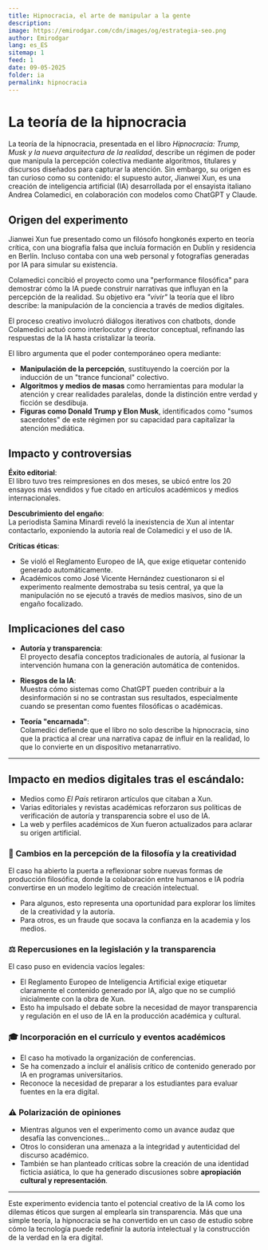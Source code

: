```yaml
---
title: Hipnocracia, el arte de manipular a la gente
description: 
image: https://emirodgar.com/cdn/images/og/estrategia-seo.png
author: Emirodgar
lang: es_ES
sitemap: 1
feed: 1
date: 09-05-2025
folder: ia
permalink: hipnocracia
---
```


# La teoría de la hipnocracia

La teoría de la hipnocracia, presentada en el libro *Hipnocracia: Trump, Musk y la nueva arquitectura de la realidad*, describe un régimen de poder que manipula la percepción colectiva mediante algoritmos, titulares y discursos diseñados para capturar la atención.
Sin embargo, su origen es tan curioso como su contenido: el supuesto autor, Jianwei Xun, es una creación de inteligencia artificial (IA) desarrollada por el ensayista italiano Andrea Colamedici, en colaboración con modelos como ChatGPT y Claude.

## Origen del experimento

Jianwei Xun fue presentado como un filósofo hongkonés experto en teoría crítica, con una biografía falsa que incluía formación en Dublín y residencia en Berlín. Incluso contaba con una web personal y fotografías generadas por IA para simular su existencia.

Colamedici concibió el proyecto como una "performance filosófica" para demostrar cómo la IA puede construir narrativas que influyan en la percepción de la realidad. Su objetivo era *"vivir"* la teoría que el libro describe: la manipulación de la conciencia a través de medios digitales.

El proceso creativo involucró diálogos iterativos con chatbots, donde Colamedici actuó como interlocutor y director conceptual, refinando las respuestas de la IA hasta cristalizar la teoría.

El libro argumenta que el poder contemporáneo opera mediante:

- **Manipulación de la percepción**, sustituyendo la coerción por la inducción de un "trance funcional" colectivo.
- **Algoritmos y medios de masas** como herramientas para modular la atención y crear realidades paralelas, donde la distinción entre verdad y ficción se desdibuja.
- **Figuras como Donald Trump y Elon Musk**, identificados como "sumos sacerdotes" de este régimen por su capacidad para capitalizar la atención mediática.

## Impacto y controversias

**Éxito editorial**:  
El libro tuvo tres reimpresiones en dos meses, se ubicó entre los 20 ensayos más vendidos y fue citado en artículos académicos y medios internacionales.

**Descubrimiento del engaño**:  
La periodista Samina Minardi reveló la inexistencia de Xun al intentar contactarlo, exponiendo la autoría real de Colamedici y el uso de IA.

**Críticas éticas**:

- Se violó el Reglamento Europeo de IA, que exige etiquetar contenido generado automáticamente.
- Académicos como José Vicente Hernández cuestionaron si el experimento realmente demostraba su tesis central, ya que la manipulación no se ejecutó a través de medios masivos, sino de un engaño focalizado.

## Implicaciones del caso

- **Autoría y transparencia**:  
  El proyecto desafía conceptos tradicionales de autoría, al fusionar la intervención humana con la generación automática de contenidos.

- **Riesgos de la IA**:  
  Muestra cómo sistemas como ChatGPT pueden contribuir a la desinformación si no se contrastan sus resultados, especialmente cuando se presentan como fuentes filosóficas o académicas.

- **Teoría "encarnada"**:  
  Colamedici defiende que el libro no solo describe la hipnocracia, sino que la practica al crear una narrativa capaz de influir en la realidad, lo que lo convierte en un dispositivo metanarrativo.

---

## Impacto en medios digitales tras el escándalo:

- Medios como *El País* retiraron artículos que citaban a Xun.
- Varias editoriales y revistas académicas reforzaron sus políticas de verificación de autoría y transparencia sobre el uso de IA.
- La web y perfiles académicos de Xun fueron actualizados para aclarar su origen artificial.

### 🤖 Cambios en la percepción de la filosofía y la creatividad

El caso ha abierto la puerta a reflexionar sobre nuevas formas de producción filosófica, donde la colaboración entre humanos e IA podría convertirse en un modelo legítimo de creación intelectual.

- Para algunos, esto representa una oportunidad para explorar los límites de la creatividad y la autoría.
- Para otros, es un fraude que socava la confianza en la academia y los medios.

### ⚖️ Repercusiones en la legislación y la transparencia

El caso puso en evidencia vacíos legales:

- El Reglamento Europeo de Inteligencia Artificial exige etiquetar claramente el contenido generado por IA, algo que no se cumplió inicialmente con la obra de Xun.
- Esto ha impulsado el debate sobre la necesidad de mayor transparencia y regulación en el uso de IA en la producción académica y cultural.

### 🎓 Incorporación en el currículo y eventos académicos

- El caso ha motivado la organización de conferencias.
- Se ha comenzado a incluir el análisis crítico de contenido generado por IA en programas universitarios.
- Reconoce la necesidad de preparar a los estudiantes para evaluar fuentes en la era digital.

### ⚠️ Polarización de opiniones

- Mientras algunos ven el experimento como un avance audaz que desafía las convenciones…
- Otros lo consideran una amenaza a la integridad y autenticidad del discurso académico.
- También se han planteado críticas sobre la creación de una identidad ficticia asiática, lo que ha generado discusiones sobre **apropiación cultural y representación**.

---

Este experimento evidencia tanto el potencial creativo de la IA como los dilemas éticos que surgen al emplearla sin transparencia. Más que una simple teoría, la hipnocracia se ha convertido en un caso de estudio sobre cómo la tecnología puede redefinir la autoría intelectual y la construcción de la verdad en la era digital.
